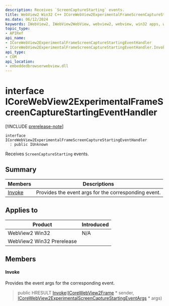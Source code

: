 ```yaml
---
description: Receives `ScreenCaptureStarting` events.
title: WebView2 Win32 C++ ICoreWebView2ExperimentalFrameScreenCaptureStartingEventHandler
ms.date: 06/12/2024
keywords: IWebView2, IWebView2WebView, webview2, webview, win32 apps, win32, edge, ICoreWebView2, ICoreWebView2Controller, browser control, edge html, ICoreWebView2ExperimentalFrameScreenCaptureStartingEventHandler
topic_type: 
- APIRef
api_name:
- ICoreWebView2ExperimentalFrameScreenCaptureStartingEventHandler
- ICoreWebView2ExperimentalFrameScreenCaptureStartingEventHandler.Invoke
api_type:
- COM
api_location:
- embeddedbrowserwebview.dll
---
```


# interface ICoreWebView2ExperimentalFrameScreenCaptureStartingEventHandler

[!INCLUDE [prerelease-note](../includes/prerelease-note.md)]

```
interface ICoreWebView2ExperimentalFrameScreenCaptureStartingEventHandler
  : public IUnknown
```

Receives `ScreenCaptureStarting` events.

## Summary

 Members                        | Descriptions
--------------------------------|---------------------------------------------
[Invoke](#invoke) | Provides the event args for the corresponding event.

## Applies to

Product                         | Introduced
--------------------------------|---------------------------------------------
WebView2 Win32            |    N/A
WebView2 Win32 Prerelease |    

## Members

#### Invoke

Provides the event args for the corresponding event.

> public HRESULT [Invoke](#invoke)([ICoreWebView2Frame](icorewebview2frame.md#icorewebview2frame) * sender, [ICoreWebView2ExperimentalScreenCaptureStartingEventArgs](icorewebview2experimentalscreencapturestartingeventargs.md#icorewebview2experimentalscreencapturestartingeventargs) * args)

